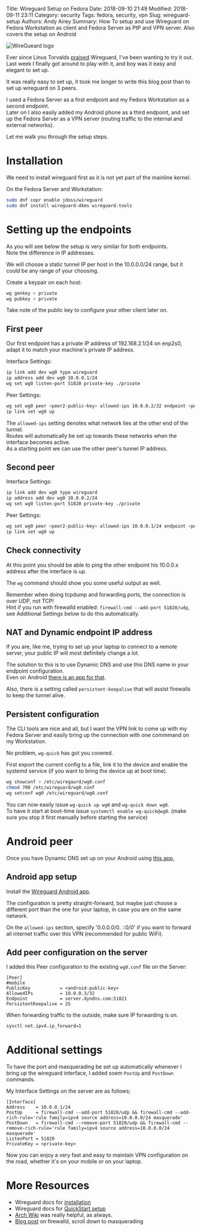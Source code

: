 Title: Wireguard Setup on Fedora
Date: 2018-09-10 21:49
Modified: 2018-09-11 23:11
Category: security
Tags: fedora, security, vpn
Slug: wireguard-setup
Authors: Andy Airey
Summary: How To setup and use Wireguard on Fedora Workstation as client and Fedora Server as PtP and VPN server. Also covers the setup on Android

![WireGueard logo](images/wireguard.png)

Ever since Linus Torvalds [praised](http://lkml.iu.edu/hypermail/linux/kernel/1808.0/02472.html) Wireguard, I've been wanting to try it out.  
Last week I finally got around to play with it, and boy was it easy and elegant to set up.

It was really easy to set up, it took me longer to write this blog post than to set up wireguard on 3 peers.


I used a Fedora Server as a first endpoint and my Fedora Workstation as a second endpoint.  
Later on I also easily added my Android phone as a third endpoint, and set up the Fedora Server as a VPN server (routing traffic to the internal and external networks).

Let me walk you through the setup steps.

# Installation

We need to install wireguard first as it is not yet part of the mainline kernel.

On the Fedora Server and Workstation:
```bash
sudo dnf copr enable jdoss/wireguard
sudo dnf install wireguard-dkms wireguard-tools
```

# Setting up the endpoints

As you will see below the setup is very similar for both endpoints.  
Note the difference in IP addresses.

We will choose a static tunnel IP per host in the 10.0.0.0/24 range, but it could be any range of your choosing.

Create a keypair on each host:
```bash
wg genkey > private
wg pubkey < private
```
Take note of the public key to configure your other client later on.

## First peer
Our first endpoint has a private IP address of 192.168.2.1/24 on enp2s0, adapt it to match your machine's private IP address.

Interface Settings:
```bash
ip link add dev wg0 type wireguard
ip address add dev wg0 10.0.0.1/24
wg set wg0 listen-port 51820 private-key ./private
```
Peer Settings:
```bash
wg set wg0 peer <peer2-public-key> allowed-ips 10.0.0.2/32 endpoint <peer2-pulic-ip>:51820
ip link set wg0 up
```
The `allowed-ips` setting denotes what network lies at the other end of the tunnel.  
Routes will automatically be set up towards these networks when the interface becomes active.  
As a starting point we can use the other peer's tunnel IP address.

## Second peer
Interface Settings:
```bash
ip link add dev wg0 type wireguard
ip address add dev wg0 10.0.0.2/24
wg set wg0 listen-port 51820 private-key ./private
```
Peer Settings:
```bash
wg set wg0 peer <peer2-public-key> allowed-ips 10.0.0.1/24 endpoint <peer1-pulic-ip>:51820
ip link set wg0 up
```

## Check connectivity

At this point you should be able to ping the other endpoint his 10.0.0.x address after the interface is up.

The `wg` command should show you some useful output as well.

Remember when doing tcpdump and forwarding ports, the connection is over UDP, not TCP!  
Hint if you run with firewalld enabled: `firewall-cmd --add-port 51820/udp`, see Additional Settings below to do this automatically.

## NAT and Dynamic endpoint IP address

If you are, like me, trying to set up your laptop to connect to a remote server, your public IP will most definitely change a lot.

The solution to this is to use Dynamic DNS and use this DNS name in your endpoint configuration.  
Even on Android [there is an app for that](https://play.google.com/store/apps/details?id=com.icecoldapps.dynamicdnsupdate).

Also, there is a setting called `persistent-keepalive` that will assist firewalls to keep the tunnel alive.


## Persistent configuration

The CLI tools are nice and all, but I want the VPN link to come up with my Fedora Server and easily bring up the connection with one commmand on my Workstation.

No problem, `wg-quick` has got you covered.

First export the current config to a file, link it to the device and enable the systemd service (if you want to bring the device up at boot time).
```bash
wg showconf > /etc/wiregaurd/wg0.conf
chmod 700 /etc/wireguard/wg0.conf
wg setconf wg0 /etc/wireguard/wg0.conf
```
You can now easily issue `wg-quick up wg0` and `wg-quick down wg0`.  
To have it start at boot-time issue `systemctl enable wg-quick@wg0`. (make sure you stop it first manually before starting the service)

# Android peer

Once you have Dynamic DNS set up on your Android using [this app](https://play.google.com/store/apps/details?id=com.icecoldapps.dynamicdnsupdate),

## Android app setup

Install the [Wireguard Android app](https://play.google.com/store/apps/details?id=com.wireguard.android).

The configuration is pretty straight-forward, but maybe just choose a different port than the one for your laptop, in case you are on the same network.

On the `allowed-ips` section, specify '0.0.0.0/0. ::0/0' if you want to forward all internet traffic over this VPN (recommended for public WiFi).

## Add peer configuration on the server

I added this Peer configuration to the existing `wg0.conf` file on the Server:
```
[Peer]
#mobile
PublicKey           = <android-public-key>
AllowedIPs          = 10.0.0.3/32
Endpoint            = server.dyndns.com:51821
PersistentKeepalive = 25
```

When forwarding traffic to the outside, make sure IP forwarding is on.
```bash
sysctl net.ipv4.ip_forward=1
```


# Additional settings

To have the port and masquerading be set up automatically whenever I bring up the wireguard interface, I added soem `PostUp` and `PostDown` commands.

My Interface Settings on the server are as follows;
```
[Interface]
Address    = 10.0.0.1/24
PostUp     = firewall-cmd --add-port 51820/udp && firewall-cmd --add-rich-rule='rule family=ipv4 source address=10.0.0.0/24 masquerade'
PostDown   = firewall-cmd --remove-port 51820/udp && firewall-cmd --remove-rich-rule='rule family=ipv4 source address=10.0.0.0/24 masquerade'
ListenPort = 51820
PrivateKey = <private-key>

```

Now you can enjoy a very fast and easy to maintain VPN configuration on the road, whether it's on your mobile or on your laptop.

# More Resources

* Wireguard docs for [installation](https://www.wireguard.com/install/)
* Wireguard docs for [QuickStart setup](https://www.wireguard.com/install/)
* [Arch Wiki](https://wiki.archlinux.org/index.php/WireGuard) was really helpful, as always.
* [Blog post](https://www.rootusers.com/how-to-use-firewalld-rich-rules-and-zones-for-filtering-and-nat/) on firewalld, scroll down to masquerading 
